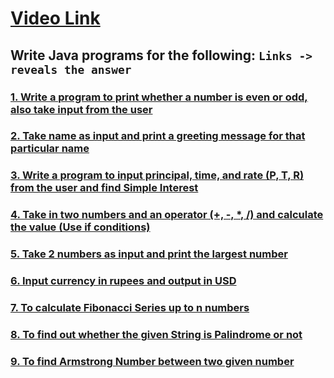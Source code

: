 # [Video Link](https://youtu.be/TAtrPoaJ7gc)

## Write Java programs for the following: ` Links -> reveals the answer `

### [1. Write a program to print whether a number is even or odd, also take input from the user](https://github.com/devsunil24/DSA-Bootcamp-Java/blob/8a65634ba7524c0567587601a5660ccd71144625/answer-for-assignments/First%20Java%20Program/EvenOdd.java)

### [2. Take name as input and print a greeting message for that particular name](https://github.com/devsunil24/DSA-Bootcamp-Java/blob/8a65634ba7524c0567587601a5660ccd71144625/answer-for-assignments/First%20Java%20Program/GreetingUser.java)

### [3. Write a program to input principal, time, and rate (P, T, R) from the user and find Simple Interest](https://github.com/devsunil24/DSA-Bootcamp-Java/blob/8a65634ba7524c0567587601a5660ccd71144625/answer-for-assignments/First%20Java%20Program/SimpleInterest.java)

### [4. Take in two numbers and an operator (+, -, *, /) and calculate the value (Use if conditions)](https://github.com/devsunil24/DSA-Bootcamp-Java/blob/8a65634ba7524c0567587601a5660ccd71144625/answer-for-assignments/First%20Java%20Program/CalculateValue.java)

### [5. Take 2 numbers as input and print the largest number](https://github.com/devsunil24/DSA-Bootcamp-Java/blob/8a65634ba7524c0567587601a5660ccd71144625/answer-for-assignments/First%20Java%20Program/LargestNumber.java)

### [6. Input currency in rupees and output in USD](https://github.com/devsunil24/DSA-Bootcamp-Java/blob/9b02e1c5a286fdacca37090593b565cfc9fb86e1/answer-for-assignments/First%20Java%20Program/INRToUSD.java)

### [7. To calculate Fibonacci Series up to n numbers](https://github.com/devsunil24/DSA-Bootcamp-Java/blob/461b98c8a29580bd92787a8b948874d6061b54ce/answer-for-assignments/First%20Java%20Program/FibonacciSeries.java)

### [8. To find out whether the given String is Palindrome or not](https://github.com/devsunil24/DSA-Bootcamp-Java/blob/461b98c8a29580bd92787a8b948874d6061b54ce/answer-for-assignments/First%20Java%20Program/PalindromeOrNot.java)

### [9. To find Armstrong Number between two given number](https://github.com/devsunil24/DSA-Bootcamp-Java/blob/461b98c8a29580bd92787a8b948874d6061b54ce/answer-for-assignments/First%20Java%20Program/ArmstrongNumber.java)
